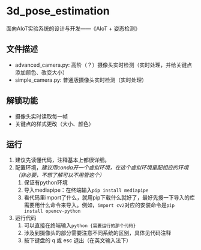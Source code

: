 # 3d_pose_estimation
面向AIoT实验系统的设计与开发——《AIoT + 姿态检测》

## 文件描述
* advanced_camera.py: 高阶（？）摄像头实时检测（实时处理，并给关键点添加颜色、改变大小）
* simple_camera.py: 普通版摄像头实时检测（实时处理）

## 解锁功能
* 摄像头实时读取每一帧
* 关键点的样式更改（大小、颜色）

## 运行
1. 建议先读懂代码，注释基本上都很详细。
2. 配置环境，*建议用conda开一个虚拟环境，在这个虚拟环境里配相应的环境（非必要，不想了解可以不用管这个）*
   1. 保证有python环境
   2. 导入mediapipe：在终端输入`pip install mediapipe`
   3. 看代码里import了什么，就用pip下载什么就好了，最好先搜一下导入的库需要用什么命令来导入。例如，`import cv2`对应的安装命令是`pip install opencv-python`
3. 运行代码
   1. 可以直接在终端输入`python {需要运行的那个代码}`
   2. 涉及到摄像头的部分需要注意不同系统的区别，具体见代码注释
   3. 按下键盘的 q 或 esc 退出（在英文输入法下）